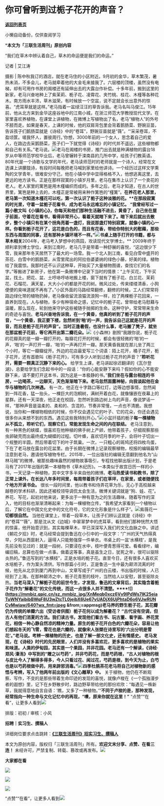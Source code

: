 # 你可曾听到过栀子花开的声音？

[**返回列表页**](/gzh/三联生活周刊)

小懒自动备份，仅供查阅学习

***本文为「三联生活周刊」原创内容**

  
  
“我们在草木中辨认着自己，草木的命运便是我们的命运。”  
  

记者 | 艾江涛

摄影 | 陈中秋我订的酒店，就在老马住的小区附近。9月初的金华，草木繁茂，暑热未消，不多会儿，老马就牵着他的大金毛来接我了。六层楼的顶楼，虽然没有电梯，却有可用作书房的阁楼还有延伸出去的大露台作补偿。十多年前，搬到这里的新家，老马兴奋地种上了紫茉莉、栀子花、凌霄花、夹竹桃、桂花、木槿等各种花木。南方雨水丰沛，草木滋荣，有时候放一个空盆，说不定就会长出意外的惊喜。“虎耳草就是这样。”老马指着一盆绿汪汪的草告诉我。老马名叫马俊江。15年前，他从北方来到金华这座谷地中的江南小城，在浙江师范大学教授现代文学。在家里喜欢养植物，在课堂上讲植物，在微博上写植物出了名，老马“植物人”的外号不胫而走。如果是春天，上课的时候，他的双肩背包里会背着鹅肠菜、野豌豆苗，告诉孩子们鹅肠菜就是《诗经》中的“卷耳”，野豌豆苗就是“薇”。“‘采采卷耳，不盈顷筐。嗟我怀人，置彼周行。’你想，3000年前的一个女人，思念着自己的爱人，在路边去采鹅肠菜，孩子们一下就觉得《诗经》的时代并不遥远，这些植物都和自己有关系。”老马说。![](https://mmbiz.qpic.cn/sz_mmbiz_jpg/XnMeqb0xcz6Vv9lPdWs7lK25eiaTuWNYaG4YEQVIEricX9icH4bshe775pGolHDicPAb4svpf1pwe9weJEzsqbPF8g/640?wx_fmt=jpeg&from;=appmsg)老马在阁楼的书房，推门出去就是种满植物的露台18岁从中等师范学校毕业后，老马曾辗转于滦南县的几所中学，给孩子们教英语。80年代是一个诗歌与文学的年代，老马读师范时的老师就是一个诗人，经常在文选课上讲朦胧诗，有段时间每晚把老马喊到家里给他讲诗。一个经历过这样文学熏陶的文学青年，很难安分守己，他在小镇中学中显得格格不入，他想逃离这里，去更远的地方读书。正是在那样寂寞的小镇岁月里，老马在集市上认识了一个卖花的老人。老人家里的篱笆是用木槿编织而成的。多年之后，老马才知道，在古人的世界里，篱笆是种上去的，木槿正是常被用来种作篱笆的“槿篱”。**在养花老人那里，老马第一次知道木槿花可以吃，第一次认识了栀子这种淡雅的花。****在那段寂寞的时光里，守着一盆栀子花看书，成为老马永远难忘的小镇记忆。** “我曾经写过一篇小散文叫《小镇的心》，你每天和他们那种生活融不进去，黄昏了，自己坐在屋子前面，守着花在看书，看得非常开心，看着天就暗下来了。暗下来后就出去散步，整个小镇只有在某个拐角亮着一盏灯，我说那盏灯特别寂寞，就像小镇的心一样。你看到栀子花开了，这花是白色的，而且有花香，带给你特别大的慰藉，那些东西与周围的同事，还有那种乡镇环境不一样。”![](https://mmbiz.qpic.cn/sz_mmbiz_jpg/XnMeqb0xcz6Vv9lPdWs7lK25eiaTuWNYaAY05y9nIiatrysMpAviaGedd1M4Pr2lNuHn9GTLu8cGSMUGWKWHtzmAA/640?wx_fmt=jpeg&from;=appmsg)书桌上随手打开的书籍，都与草木相关**2004年，老马考入梦想中的燕园，攻读现代文学博士。** 2009年终于顺利拿到博士学位，来到江南时，老马几乎是带着一种舒展的喜悦，“这边很少下雪，我来那年冬天居然下了最大的一场雪。我一个北人到江南，看见白雪中盛开的茶花、白雪中的鹅肠菜，从雪里爬出的阿拉伯婆婆纳的绿色小藤，好美的绿。植物给了我震惊。我那时还不认识这种草，开始买了大量植物图谱，查找它们的名字。”等搬进了新房子，他在第一条微博中记录下当时的情景：“上午买花，下午买盆，找土。把花、盆、土哼哧哼哧地搬上楼，窗下就有了栀子花、白兰花、茉莉花、石榴花、满天星，大大小小的都是开花的树。微风过处，传来缕缕清香，小狗便便的臭味道就不再有了。”小区外面的马路经常翻修，翻修的时候，工人们常常将路边绿化带的植物扔掉，老马像收留流浪猫流浪狗一样，捡了两棵栀子花回来，一直养到现在。人与植物，多少有种宿命之感，记忆中的栀子花，曾带给老马慰藉与温暖，那么现在，轮到他来守护这些被随手抛掷的生命。这种守护，常常带来生命的奇迹与喜悦。**老马兴奋地告诉我，在一个黄昏，他真的听到了栀子花开的声音，“一个黄昏，我正要下楼，忽然听到‘啪’的一声，我告诉自己这就是花开的声音，而且是栀子花开的声音”。当时正逢暑假，也没什么事，老马搬了凳子，就坐在那盆栀子花前，等它再开出第二瓣花朵。**![](https://mmbiz.qpic.cn/sz_mmbiz_jpg/XnMeqb0xcz6Vv9lPdWs7lK25eiaTuWNYaSHDLEOZHlNetRMQsWeBMCrwbvMa0mu8Agj0pH6MQAkchZKGXT3awKw/640?wx_fmt=jpeg&from;=appmsg)《小森林》剧照“我跟你说，栀子花的花瓣真的是一瓣一瓣打开的，每瓣花打开的时候，都会有很轻微的‘啪’的一声，‘啪’的一声打开一瓣，‘啪’的一声再打开一瓣。那天黄昏我就在那儿坐了两三个小时，等它一瓣瓣绽开。外边的花店最爱写三个词语：陌上花开，橘子花开，栀子花开，还有首歌叫《栀子花开》，可有多少人听到过栀子花开的声音？”**聆听花开，需要一颗真正沉静下来的心。** 给学生上课，老马讲起徐迟翻译的《瓦尔登湖》，总要给学生们念起书中的一段话：“你的心能安静下来吗？假如你的心不能安静下来，请不要打开这本书，因为这是一本极静的书。”**我们坐在与露台相连的书房，一边喝茶，一边聊天，天色渐渐暗下来。老马忽然面露神秘，向我谈起他在金华与植物的几次神遇。** 有一次，他正在十字路口等红灯，边等边想事情，忽然闻到一阵花香，猛一抬头，一棵巨大的泡桐树，满树开着白花，就像镶嵌在夜幕上的星群。还有一天深夜，他正走在校园，忽然听到路边树上鸟的声音，像说梦话一样，“那种声音是温柔的、柔和的、含混的，节奏非常慢，一点也不清脆。我想说，当你和一棵植物相依的时候，你不仅会遇见它的叶子、它的花朵，你还会遇见很多你从来想不到的东西。遇见这些我特别开心。”![](https://mmbiz.qpic.cn/sz_mmbiz_jpg/XnMeqb0xcz6Vv9lPdWs7lK25eiaTuWNYazcGILBYd7faxicLiaSjjkmlymzY05CwMkEoCBO9e2gthfzhFLD56N0Yg/640?wx_fmt=jpeg&from;=appmsg)小盆扦插的栀子**每一棵植物从不孤立，聆听它们，观察它们，常能发现生命之间的内在联结。** 老马注意到，有一种黑色的蛱蝶，很喜欢在他种植的佛手树上产卵，他带着孩子，仔细观察那些虫卵破壳而出最终成为蝴蝶的过程。切叶蜂，喜欢切月季的叶子，会将叶子切出一个规整的半圆，然后带着切下的叶子筑巢。一次，一只粗心的斑鸠还将四枚鸟蛋，下在了老马放在露台的花盆里。由于长期在微博上记录观察植物，校报的编辑最早注意到老马，邀请他写植物专栏。2015年，一位出版社的编辑无意翻到他名为“山林马贼”的微博，被那些趣味盎然的植物故事吸引，专程找他聊出版计划，于是老马有了2017年出版的第一本植物书《草木纪历》。一本类似于故宫日历一样的小书，一天记录一种植物，其中文字多半来自他的微博。**老马热爱读书和教书，除了正常上课外，在长达八年多时间里，每周带着孩子们在草坪，在家里，或者随便找个地方开读书会。** 很长一段时间里，他以教书和侍弄花草为乐，无心于高校越来越卷的学术科研，因此还被校领导调侃太会生活，微博关键词就是“狗、娃、花”。养花、写花，起初对他来说，更多出于一种有意为之的生活趣味，随着写作的深入，他的目标也渐渐清晰起来：为每一棵植物立传，“我希望大家看到一个植物以后，了解它在中国文化史中的文化符号，它的文化形象是什么样子”。![](https://mmbiz.qpic.cn/sz_mmbiz_jpg/XnMeqb0xcz6Vv9lPdWs7lK25eiaTuWNYaypQjaSlQgOjKEFaeFzGkrUauSBK1xYmGwA5gdc26RBibzQvDDyDFZSQ/640?wx_fmt=jpeg&from;=appmsg)紫薇花**一切都很自然。** 当他在课堂上，带着一段草木，让孩子们辨认这就是《诗经》中的“卷耳”“薇”，那是沈从文《边城》中翠翠梦中的虎耳草，看到他们那种恍然大悟的惊喜，他开始意识到，其实每棵草木，早已深深写入我们的文化血脉之中。讲述《朝花夕拾》时，老马经常会提到鲁迅在小引中的一段文字：“广州的天气热得真早，夕阳从西窗射入，逼得人只能勉强穿一件单衣。书桌上的一盆‘水横枝’，是我先前没有见过的：就是一段树，只要浸在水中，枝叶便青葱得可爱。看看绿叶，编编旧稿，总算也在做一点事。做着这等事，真是虽生之日，犹死之年，很可以驱除炎热的。”鲁迅写到的“水横枝”，正是水培的栀子花。直至今日，还有很多人喜欢买水培栀子，作为案头清供。写作那篇小引时，正是鲁迅一生中最为颠沛流离的时候，他先从北京到厦门再到中山，文章写成于广州的白云楼，书出版的时候，人已经到了上海。在那种颠沛之中，栀子花青葱的枝叶，当然给人以安慰，甚至驱除炎热。**当老马深入了解栀子花的前世今生，才发现，鲁迅的文章背后，其实隐含着栀子花作为“解暑花”的文化传统，而这一点很多人并不清楚。****![](https://mmbiz.qpic.cn/sz_mmbiz_jpg/XnMeqb0xcz6Vv9lPdWs7lK25eiaTuWNYaibibBWqF8U3wZtcTL0jeibX6Ue67vUADjX6UjPhtaD6o6VJwRUNCvMwiaw/640?wx_fmt=jpeg &from;=appmsg)**老马养的野生栀子花，其花瓣仍为传统的单瓣六出（受访者供图）**栀子花何以成为解暑花？** “古代没有空调，但古人有他们消夏的方法。我们读古书，发现他们看古书、玩古董、看字画、养花赏花，相信一种心静自然凉的精神力量。原生的栀子花开白色的六瓣花朵，容易让他们想起冬天的飞雪，雪花也是六瓣的，就像宋人张槊在诗里写的‘六出分明是雪花’。”老马说。**考辨一棵植物的历史，也是了解一部文化史，还有情感史。** 老马发现，在《诗经》时代的先民眼里，人们并没有多喜欢花，更多喜欢的是植物的果实和味道。人类的伊甸园，其实是一个果园，并非花园。老马还有一个解读，《诗经·郑风·溱洧》中写到的“赠之以芍药”，并非芍药花，而是芍药根，“古人对植物的根与皮比今人了解得多得多，今人只看过花、闻过花，芍药是根，到今天为止，白芍也是以芍药根做中药，用来辟邪消毒。”![](https://mmbiz.qpic.cn/sz_mmbiz_jpg/XnMeqb0xcz6Vv9lPdWs7lK25eiaTuWNYasicVFAMG2iaqiaDPoGNTcRkzUnv9VPlwYXyGG8RicOgiae18OXuc54xfqvA/640?wx_fmt=jpeg&from;=appmsg)四季杜鹃茶花**老马将自己对植物新的感悟与考辨，写入了他两年前出版的《文心雕草》中。** 关于植物，他仍在不断观察、写作，不变的是那些带着生命印迹的发现的喜悦，就像卢梭在《一个孤独漫步者的遐想》里，记下在乡野散步时，路边野草带给他的那份欢欣：“每遇见一株新草，我就得意地自言自语：’瞧，又多了一种植物。’”**不同于卢梭的是，那种发现，经常指向一种生命与文化记忆中的再现，“噢，原来你就在这里！”** “点赞”“在看”，让更多人看到![](https://mmbiz.qpic.cn/mmbiz_gif/c2Sib3Mp7pON9hkSZwdTibRHNZSMPyiapUCHJwlyoZVBC3SfmPmF0VKjkm3NiaToQloHFJ6icyicqZnqgXp6pSQJt5gg/640?wx_fmt=gif&from;=appmsg&wxfrom;=5&wx;_lazy=1&tp;=wxpic)  
  
  
  
  
  

排版：初初 / 审核：小风

  
**招聘｜实习生、撰稿人**  

详细岗位要求点击跳转：[**《三联生活周刊》招实习生、撰稿人**](http://mp.weixin.qq.com/s?__biz=MTc5MTU3NTYyMQ==&mid=2651136871&idx=3&sn=f1c0777fe9d31881e5dfca68ebc2937f&chksm=5907324d6e70bb5b3546dfe1c7b31b5fe05664bebbf36356ba9a1a352e0678444cad62875ad4&scene=21#wechat_redirect)

本文为原创内容，版权归「三联生活周刊」所有。**欢迎文末分享、点赞、在看三连！**
未经许可，严禁复制、转载、篡改或再发布。![](https://mmbiz.qpic.cn/sz_mmbiz_png/Gg7Qtoh7Aic9ZTmAdCc80b4nD7xicgPt863QWU7oNswDx19XrjfTtSl8QwatY2EEZGuNd1WRRiapDZjcDhTnNYmBg/640?wx_fmt=other&wxfrom;=5&wx;_lazy=1&wx;_co=1&retryload;=1&tp;=webp)

**大家都在看**

  
[![](https://mmbiz.qpic.cn/mmbiz_png/c2Sib3Mp7pONascuwK0uuVP1bngyqnqwbcQpvbxC92WEzfB1h4oVwFSibFJ8YbRh9zc4SOexvXXicSwnskPViaBMHw/640?wx_fmt=png&from;=appmsg&wxfrom;=5&wx;_lazy=1&wx;_co=1&tp;=wxpic)](http://mp.weixin.qq.com/s?__biz=MTc5MTU3NTYyMQ==&mid=2651444254&idx=1&sn=6295b72bff02636df35f9f42ec40c4ee&chksm=590bc5346e7c4c224af0bbd0699511450174a7fdda248883493b20c606c8c563b53ecdc05f8e&scene=21#wechat_redirect)  

![](https://mmbiz.qpic.cn/sz_mmbiz_png/Gg7Qtoh7Aic9ZTmAdCc80b4nD7xicgPt86k1kgpU51hWCHjV92ryhVW35PLCvLhxLw9XDhXjgeDyZhHSx5EbRcfg/640?wx_fmt=other&wxfrom;=5&wx;_lazy=1&wx;_co=1&retryload;=1&tp;=webp)

  
[![](https://mmbiz.qpic.cn/mmbiz_jpg/c2Sib3Mp7pONuwrdetOsWUZLdDE1J39mLibBBe0vPzCKS1topq8p9JgG9O86KDCNS3SZl7Paa1d80gvHIBg9C0cw/640?wx_fmt=jpeg&from;=appmsg&wxfrom;=5&wx;_lazy=1&wx;_co=1&tp;=wxpic)]()  
  
“点赞”“在看”，让更多人看到![](https://mmbiz.qpic.cn/mmbiz_gif/c2Sib3Mp7pON9hkSZwdTibRHNZSMPyiapUCHJwlyoZVBC3SfmPmF0VKjkm3NiaToQloHFJ6icyicqZnqgXp6pSQJt5gg/640?wx_fmt=gif&from;=appmsg&wxfrom;=5&wx;_lazy=1&tp;=wxpic)

